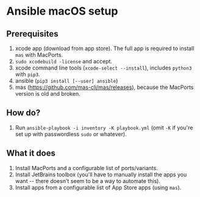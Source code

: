 # Ansible macOS setup

## Prerequisites

1. xcode app (download from app store). The full app is required to install `mas` with MacPorts.
1. `sudo xcodebuild -license` and accept.
1. xcode command line tools (`xcode-select --install`), includes `python3` with `pip3`.
1. ansible (`pip3 install [--user] ansible`)
1. mas (https://github.com/mas-cli/mas/releases), because the MacPorts version is old and broken.


## How do?

1. Run `ansible-playbook -i inventory -K playbook.yml` (omit `-K` if you're set up with passwordless `sudo` or whatever).


## What it does

1. Install MacPorts and a configurable list of ports/variants.
1. Install JetBrains toolbox (you'll have to manually install the apps you want -- there doesn't seem to be a way to automate this).
1. Install apps from a configurable list of App Store apps (using `mas`).
